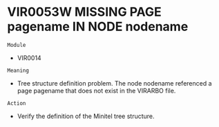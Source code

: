 # VIR0053W MISSING PAGE pagename IN NODE nodename

`Module`
- VIR0014

`Meaning`
- Tree structure definition problem. The node nodename referenced a page pagename that does not exist in the VIRARBO file.

`Action`
- Verify the definition of the Minitel tree structure.

